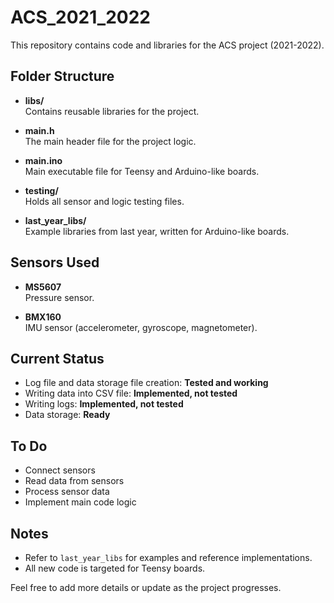 # ACS_2021_2022

This repository contains code and libraries for the ACS project (2021-2022).

## Folder Structure

- **libs/**  
  Contains reusable libraries for the project.

- **main.h**  
  The main header file for the project logic.

- **main.ino**  
  Main executable file for Teensy and Arduino-like boards.

- **testing/**  
  Holds all sensor and logic testing files.

- **last_year_libs/**  
  Example libraries from last year, written for Arduino-like boards.

## Sensors Used

- **MS5607**  
  Pressure sensor.

- **BMX160**  
  IMU sensor (accelerometer, gyroscope, magnetometer).

## Current Status

- Log file and data storage file creation: **Tested and working**
- Writing data into CSV file: **Implemented, not tested**
- Writing logs: **Implemented, not tested**
- Data storage: **Ready**

## To Do

- Connect sensors
- Read data from sensors
- Process sensor data
- Implement main code logic

## Notes

- Refer to `last_year_libs` for examples and reference implementations.
- All new code is targeted for Teensy boards.

Feel free to add more details or update as the project progresses.
